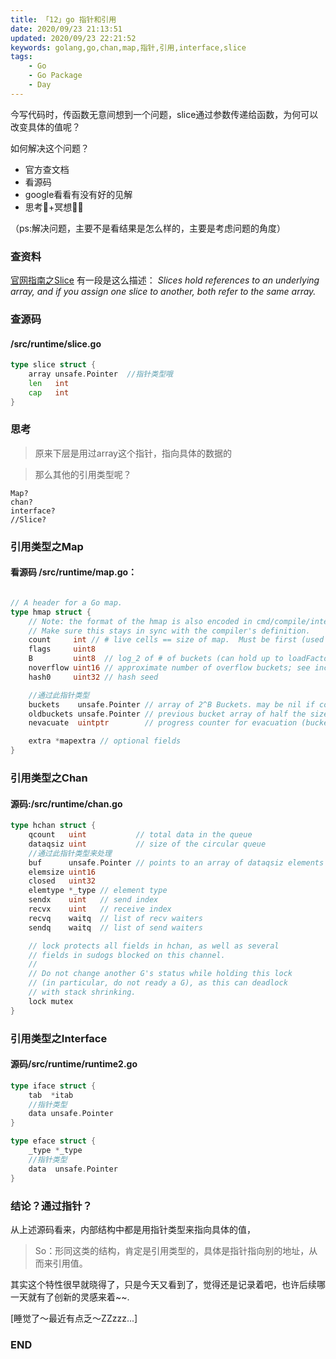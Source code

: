 ```yaml
---
title: 「12」go 指针和引用
date: 2020/09/23 21:13:51
updated: 2020/09/23 22:21:52
keywords: golang,go,chan,map,指针,引用,interface,slice
tags:
    - Go
    - Go Package
    - Day
---
```



今写代码时，传函数无意间想到一个问题，slice通过参数传递给函数，为何可以改变具体的值呢？

如何解决这个问题？

* 官方查文档
* 看源码
* google看看有没有好的见解
* 思考🤔+冥想🧘‍♂️

（ps:解决问题，主要不是看结果是怎么样的，主要是考虑问题的角度）
<!--more-->

### 查资料
[官网指南之Slice](https://golang.google.cn/doc/effective_go.html#slices)
有一段是这么描述：
*Slices hold references to an underlying array, and if you assign one slice to another, both refer to the same array.*

### 查源码

#### /src/runtime/slice.go
```go
type slice struct {
	array unsafe.Pointer  //指针类型哦
	len   int
	cap   int
}
```

### 思考

>原来下层是用过array这个指针，指向具体的数据的

>那么其他的引用类型呢？

```
Map?
chan?
interface?
//Slice?
```

### 引用类型之Map

#### 看源码 /src/runtime/map.go：
```go

// A header for a Go map.
type hmap struct {
	// Note: the format of the hmap is also encoded in cmd/compile/internal/gc/reflect.go.
	// Make sure this stays in sync with the compiler's definition.
	count     int // # live cells == size of map.  Must be first (used by len() builtin)
	flags     uint8
	B         uint8  // log_2 of # of buckets (can hold up to loadFactor * 2^B items)
	noverflow uint16 // approximate number of overflow buckets; see incrnoverflow for details
	hash0     uint32 // hash seed

    //通过此指针类型
	buckets    unsafe.Pointer // array of 2^B Buckets. may be nil if count==0.
	oldbuckets unsafe.Pointer // previous bucket array of half the size, non-nil only when growing
	nevacuate  uintptr        // progress counter for evacuation (buckets less than this have been evacuated)

	extra *mapextra // optional fields
}
```

### 引用类型之Chan
#### 源码:/src/runtime/chan.go

```go
type hchan struct {
	qcount   uint           // total data in the queue
    dataqsiz uint           // size of the circular queue
    //通过此指针类型来处理
	buf      unsafe.Pointer // points to an array of dataqsiz elements
	elemsize uint16
	closed   uint32
	elemtype *_type // element type
	sendx    uint   // send index
	recvx    uint   // receive index
	recvq    waitq  // list of recv waiters
	sendq    waitq  // list of send waiters

	// lock protects all fields in hchan, as well as several
	// fields in sudogs blocked on this channel.
	//
	// Do not change another G's status while holding this lock
	// (in particular, do not ready a G), as this can deadlock
	// with stack shrinking.
	lock mutex
}
```

### 引用类型之Interface

#### 源码/src/runtime/runtime2.go
```go
type iface struct {
    tab  *itab
    //指针类型
	data unsafe.Pointer
}

type eface struct {
    _type *_type
    //指针类型
	data  unsafe.Pointer
}
```

### 结论？通过指针？

从上述源码看来，内部结构中都是用指针类型来指向具体的值，
>So：形同这类的结构，肯定是引用类型的，具体是指针指向别的地址，从而来引用值。

其实这个特性很早就晓得了，只是今天又看到了，觉得还是记录着吧，也许后续哪一天就有了创新的灵感来着~~.

[睡觉了～最近有点乏～ZZzzz...]
### END